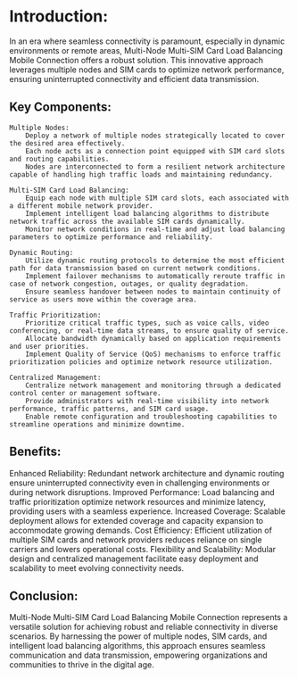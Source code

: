 # Introduction:

In an era where seamless connectivity is paramount, especially in dynamic environments or remote areas, Multi-Node Multi-SIM Card Load Balancing Mobile Connection offers a robust solution. This innovative approach leverages multiple nodes and SIM cards to optimize network performance, ensuring uninterrupted connectivity and efficient data transmission.

## Key Components:

    Multiple Nodes:
        Deploy a network of multiple nodes strategically located to cover the desired area effectively.
        Each node acts as a connection point equipped with SIM card slots and routing capabilities.
        Nodes are interconnected to form a resilient network architecture capable of handling high traffic loads and maintaining redundancy.

    Multi-SIM Card Load Balancing:
        Equip each node with multiple SIM card slots, each associated with a different mobile network provider.
        Implement intelligent load balancing algorithms to distribute network traffic across the available SIM cards dynamically.
        Monitor network conditions in real-time and adjust load balancing parameters to optimize performance and reliability.

    Dynamic Routing:
        Utilize dynamic routing protocols to determine the most efficient path for data transmission based on current network conditions.
        Implement failover mechanisms to automatically reroute traffic in case of network congestion, outages, or quality degradation.
        Ensure seamless handover between nodes to maintain continuity of service as users move within the coverage area.

    Traffic Prioritization:
        Prioritize critical traffic types, such as voice calls, video conferencing, or real-time data streams, to ensure quality of service.
        Allocate bandwidth dynamically based on application requirements and user priorities.
        Implement Quality of Service (QoS) mechanisms to enforce traffic prioritization policies and optimize network resource utilization.

    Centralized Management:
        Centralize network management and monitoring through a dedicated control center or management software.
        Provide administrators with real-time visibility into network performance, traffic patterns, and SIM card usage.
        Enable remote configuration and troubleshooting capabilities to streamline operations and minimize downtime.

## Benefits:

Enhanced Reliability: Redundant network architecture and dynamic routing ensure uninterrupted connectivity even in challenging environments or during network disruptions.
Improved Performance: Load balancing and traffic prioritization optimize network resources and minimize latency, providing users with a seamless experience.
Increased Coverage: Scalable deployment allows for extended coverage and capacity expansion to accommodate growing demands.
Cost Efficiency: Efficient utilization of multiple SIM cards and network providers reduces reliance on single carriers and lowers operational costs.
Flexibility and Scalability: Modular design and centralized management facilitate easy deployment and scalability to meet evolving connectivity needs.

## Conclusion:
Multi-Node Multi-SIM Card Load Balancing Mobile Connection represents a versatile solution for achieving robust and reliable connectivity in diverse scenarios. By harnessing the power of multiple nodes, SIM cards, and intelligent load balancing algorithms, this approach ensures seamless communication and data transmission, empowering organizations and communities to thrive in the digital age.
